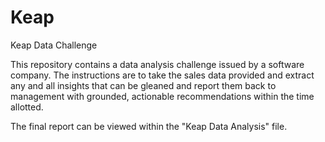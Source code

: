 # Keap
Keap Data Challenge

This repository contains a data analysis challenge issued by a software company. The instructions are to take the sales data provided and extract any and all insights that can be gleaned and report them back to management with grounded, actionable recommendations within the time allotted. 

The final report can be viewed within the "Keap Data Analysis" file. 
